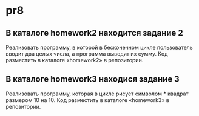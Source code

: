 # pr8


## В каталоге homework2 находится задание 2

Реализовать программу, в которой в бесконечном цикле пользователь
вводит два целых числа, а программа выводит их сумму. Код разместить
в каталоге «homework2» в репозитории.

## В каталоге homework3 находися задание 3

Реализовать программу, которая в цикле рисует символом * квадрат
размером 10 на 10. Код разместить в каталоге «homework3» в
репозитории.